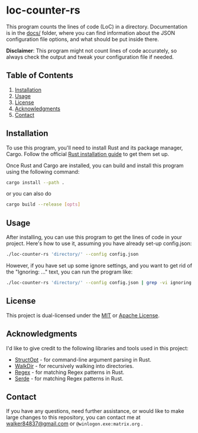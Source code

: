 # loc-counter-rs

This program counts the lines of code (LoC) in a directory.
Documentation is in the [docs/](docs/) folder, where you can find information about the JSON configuration file options, and what should be put inside there.

**Disclaimer**: This program might not count lines of code accurately, so always check the output and tweak your configuration file if needed.

## Table of Contents

1.  [Installation](#installation)
2.  [Usage](#usage)
3.  [License](#license)
4.  [Acknowledgments](#acknowledgments)
5.  [Contact](#contact)

## Installation

To use this program, you'll need to install Rust and its package manager, Cargo. Follow the official [Rust installation guide](https://www.rust-lang.org/tools/install) to get them set up.

Once Rust and Cargo are installed, you can build and install this program using the following command:

``` bash
cargo install --path .
```

or you can also do

``` bash
cargo build --release [opts]
```

## Usage

After installing, you can use this program to get the lines of code in your project. Here's how to use it, assuming you have already set-up config.json:

``` bash
./loc-counter-rs 'directory/' --config config.json
```

However, if you have set up some ignore settings, and you want to get rid of the "Ignoring: ..." text, you can run the program like:

``` bash
./loc-counter-rs 'directory/' --config config.json | grep -vi ignoring
```

## License

This project is dual-licensed under the [MIT](LICENSE_MIT.md) or [Apache License](LICENSE_APACHE.md).

## Acknowledgments

I'd like to give credit to the following libraries and tools used in this project:

  - [StructOpt](https://crates.io/crates/structopt) - for command-line argument parsing in Rust.
  - [WalkDir](https://crates.io/crates/walkdir) - for recursively walking into directories.
  - [Regex](https://crates.io/crates/regex) - for matching Regex patterns in Rust.
  - [Serde](https://crates.io/crates/serde) - for matching Regex patterns in Rust.

## Contact

If you have any questions, need further assistance, or would like to make large changes to this repository, you can contact me at <walker84837@gmail.com> or `@winlogon.exe:matrix.org` <!-- on Element Chat -->.

